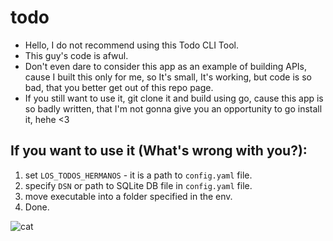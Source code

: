 # todo

* Hello, I do not recommend using this Todo CLI Tool.
* This guy's code is afwul.
* Don't even dare to consider this app as an example of building APIs, cause I built this only for me, so It's small, It's working, but code is so bad, that you better get out of this repo page.
* If you still want to use it, git clone it and build using go, cause this app is so badly written, that I'm not gonna give you an opportunity to go install it, hehe <3

## If you want to use it (What's wrong with you?):
  1. set `LOS_TODOS_HERMANOS` - it is a path to `config.yaml` file.
  2. specify `DSN` or path to SQLite DB file in `config.yaml` file.
  3. move executable into a folder specified in the env.
  4. Done.

![cat](https://i.pinimg.com/originals/35/f0/ce/35f0cebab052abf2162e8e56713a9fb4.jpg)

